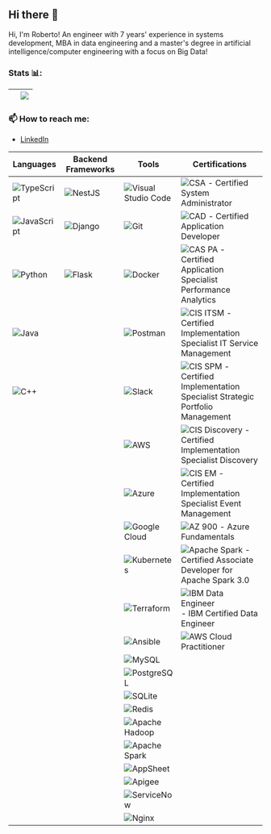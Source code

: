 ## Hi there 👋

Hi, I'm Roberto! An engineer with 7 years' experience in systems development, MBA in data engineering and a master's degree in artificial intelligence/computer engineering with a focus on Big Data!

### Stats 📊:

| </a> | <a href="https://github.com/robertosa13/github-readme-stats"><img align="center" src="https://github-readme-stats.vercel.app/api/top-langs/?username=robertosa13&layout=compact&theme=buefy&hide_border=true&langs_count=10&hide=jupyter%20notebook" /></a> |
| ------------- | ------------- |

### 📫 How to reach me:
- [LinkedIn](https://www.linkedin.com/in/roberto-sa/)

| **Languages** | **Backend Frameworks** | **Tools** | **Certifications** |
| ------------- | ----------------------- | --------- | ------------------- |
| ![TypeScript](https://img.shields.io/badge/-TypeScript-3178C6?style=flat&logo=typescript&logoColor=white) | ![NestJS](https://img.shields.io/badge/-NestJS-E0234E?style=flat&logo=nestjs&logoColor=white) | ![Visual Studio Code](https://img.shields.io/badge/-VS%20Code-007ACC?style=flat&logo=visual-studio-code&logoColor=white) | ![CSA](https://img.shields.io/badge/ServiceNow-CSA-4CAF50?style=flat&logo=servicenow&logoColor=white) - Certified System Administrator |
| ![JavaScript](https://img.shields.io/badge/-JavaScript-F7DF1E?style=flat&logo=javascript&logoColor=black) | ![Django](https://img.shields.io/badge/-Django-092E20?style=flat&logo=django&logoColor=white) | ![Git](https://img.shields.io/badge/-Git-F05032?style=flat&logo=git&logoColor=white) | ![CAD](https://img.shields.io/badge/ServiceNow-CAD-4CAF50?style=flat&logo=servicenow&logoColor=white) - Certified Application Developer |
| ![Python](https://img.shields.io/badge/-Python-3776AB?style=flat&logo=python&logoColor=white) | ![Flask](https://img.shields.io/badge/-Flask-000000?style=flat&logo=flask&logoColor=white) | ![Docker](https://img.shields.io/badge/-Docker-2496ED?style=flat&logo=docker&logoColor=white) | ![CAS PA](https://img.shields.io/badge/ServiceNow-CAS%20PA-4CAF50?style=flat&logo=servicenow&logoColor=white) - Certified Application Specialist Performance Analytics |
| ![Java](https://img.shields.io/badge/-Java-007396?style=flat&logo=java&logoColor=white) | | ![Postman](https://img.shields.io/badge/-Postman-FF6C37?style=flat&logo=postman&logoColor=white) | ![CIS ITSM](https://img.shields.io/badge/ServiceNow-CIS%20ITSM-4CAF50?style=flat&logo=servicenow&logoColor=white) - Certified Implementation Specialist IT Service Management |
| ![C++](https://img.shields.io/badge/-C++-00599C?style=flat&logo=c%2B%2B&logoColor=white) | | ![Slack](https://img.shields.io/badge/-Slack-4A154B?style=flat&logo=slack&logoColor=white) | ![CIS SPM](https://img.shields.io/badge/ServiceNow-CIS%20SPM-4CAF50?style=flat&logo=servicenow&logoColor=white) - Certified Implementation Specialist Strategic Portfolio Management |
| | | ![AWS](https://img.shields.io/badge/-AWS-232F3E?style=flat&logo=amazon-aws&logoColor=white) | ![CIS Discovery](https://img.shields.io/badge/ServiceNow-CIS%20Discovery-4CAF50?style=flat&logo=servicenow&logoColor=white) - Certified Implementation Specialist Discovery |
| | | ![Azure](https://img.shields.io/badge/-Azure-0078D4?style=flat&logo=microsoft-azure&logoColor=white) | ![CIS EM](https://img.shields.io/badge/ServiceNow-CIS%20EM-4CAF50?style=flat&logo=servicenow&logoColor=white) - Certified Implementation Specialist Event Management |
| | | ![Google Cloud](https://img.shields.io/badge/-Google%20Cloud-4285F4?style=flat&logo=google-cloud&logoColor=white) | ![AZ 900](https://img.shields.io/badge/Azure-AZ%20900-0078D4?style=flat&logo=microsoft-azure&logoColor=white) - Azure Fundamentals |
| | | ![Kubernetes](https://img.shields.io/badge/-Kubernetes-326CE5?style=flat&logo=kubernetes&logoColor=white) | ![Apache Spark](https://img.shields.io/badge/DataBricks-Apache%20Spark%203.0-E25A1C?style=flat&logo=apachespark&logoColor=white) - Certified Associate Developer for Apache Spark 3.0 |
| | | ![Terraform](https://img.shields.io/badge/-Terraform-623CE4?style=flat&logo=terraform&logoColor=white) | ![IBM Data Engineer](https://img.shields.io/badge/IBM-Certified%20Data%20Engineer-052FAD?style=flat&logo=ibm&logoColor=white) - IBM Certified Data Engineer |
| | | ![Ansible](https://img.shields.io/badge/-Ansible-EE0000?style=flat&logo=ansible&logoColor=white) | ![AWS Cloud Practitioner](https://img.shields.io/badge/AWS%20Cloud%20Practitioner-blue?logo=amazon-aws&style=flat)|
| | | ![MySQL](https://img.shields.io/badge/-MySQL-4479A1?style=flat&logo=mysql&logoColor=white) | |
| | | ![PostgreSQL](https://img.shields.io/badge/-PostgreSQL-336791?style=flat&logo=postgresql&logoColor=white) | |
| | | ![SQLite](https://img.shields.io/badge/-SQLite-003B57?style=flat&logo=sqlite&logoColor=white) | |
| | | ![Redis](https://img.shields.io/badge/-Redis-DC382D?style=flat&logo=redis&logoColor=white) | |
| | | ![Apache Hadoop](https://img.shields.io/badge/-Apache%20Hadoop-66CCFF?style=flat&logo=apache-hadoop&logoColor=black) | |
| | | ![Apache Spark](https://img.shields.io/badge/-Apache%20Spark-E25A1C?style=flat&logo=apachespark&logoColor=white) | |
| | | ![AppSheet](https://img.shields.io/badge/-AppSheet-34A853?style=flat&logo=appsheet&logoColor=white) | |
| | | ![Apigee](https://img.shields.io/badge/-Apigee-4285F4?style=flat&logo=apigee&logoColor=white) | |
| | | ![ServiceNow](https://img.shields.io/badge/-ServiceNow-4CAF50?style=flat&logo=servicenow&logoColor=white) | |
| | | ![Nginx](https://img.shields.io/badge/-Nginx-009639?style=flat&logo=nginx&logoColor=white) | |





